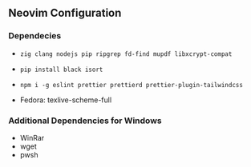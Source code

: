 ## Neovim Configuration

### Dependecies

- ```
  zig clang nodejs pip ripgrep fd-find mupdf libxcrypt-compat
  ```
- ```
  pip install black isort
  ```
- ```
  npm i -g eslint prettier prettierd prettier-plugin-tailwindcss
  ```
- Fedora: texlive-scheme-full

### Additional Dependencies for Windows

- WinRar
- wget
- pwsh
